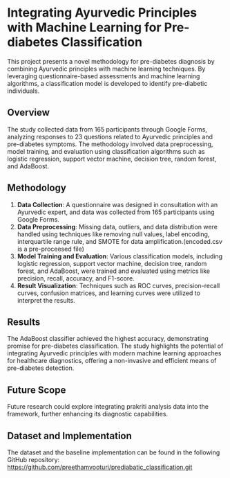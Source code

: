 # Integrating Ayurvedic Principles with Machine Learning for Pre-diabetes Classification

This project presents a novel methodology for pre-diabetes diagnosis by combining Ayurvedic principles with machine learning techniques. By leveraging questionnaire-based assessments and machine learning algorithms, a classification model is developed to identify pre-diabetic individuals.

## Overview

The study collected data from 165 participants through Google Forms, analyzing responses to 23 questions related to Ayurvedic principles and pre-diabetes symptoms. The methodology involved data preprocessing, model training, and evaluation using classification algorithms such as logistic regression, support vector machine, decision tree, random forest, and AdaBoost.

## Methodology

1. **Data Collection**: A questionnaire was designed in consultation with an Ayurvedic expert, and data was collected from 165 participants using Google Forms.
2. **Data Preprocessing**: Missing data, outliers, and data distribution were handled using techniques like removing null values, label encoding, interquartile range rule, and SMOTE for data amplification.(encoded.csv is a pre-proceesed file)
3. **Model Training and Evaluation**: Various classification models, including logistic regression, support vector machine, decision tree, random forest, and AdaBoost, were trained and evaluated using metrics like precision, recall, accuracy, and F1-score.
4. **Result Visualization**: Techniques such as ROC curves, precision-recall curves, confusion matrices, and learning curves were utilized to interpret the results.

## Results

The AdaBoost classifier achieved the highest accuracy, demonstrating promise for pre-diabetes classification. The study highlights the potential of integrating Ayurvedic principles with modern machine learning approaches for healthcare diagnostics, offering a non-invasive and efficient means of pre-diabetes detection.

## Future Scope

Future research could explore integrating prakriti analysis data into the framework, further enhancing its diagnostic capabilities.

## Dataset and Implementation

The dataset and the baseline implementation can be found in the following GitHub repository: https://github.com/preethamvooturi/prediabatic_classification.git
